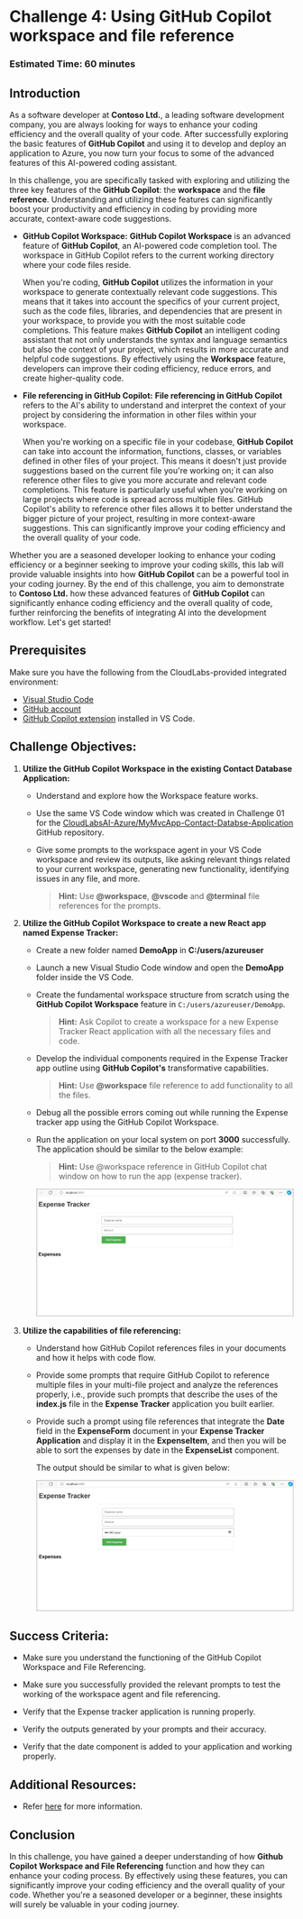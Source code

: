 # Challenge 4: Using GitHub Copilot workspace and file reference

### Estimated Time: 60 minutes

## Introduction

As a software developer at **Contoso Ltd.**, a leading software development company, you are always looking for ways to enhance your coding efficiency and the overall quality of your code. After successfully exploring the basic features of **GitHub Copilot** and using it to develop and deploy an application to Azure, you now turn your focus to some of the advanced features of this AI-powered coding assistant.

In this challenge, you are specifically tasked with exploring and utilizing the three key features of the **GitHub Copilot**: the **workspace** and the **file reference**. Understanding and utilizing these features can significantly boost your productivity and efficiency in coding by providing more accurate, context-aware code suggestions.

- **GitHub Copilot Workspace:** **GitHub Copilot Workspace** is an advanced feature of **GitHub Copilot**, an AI-powered code completion tool. The workspace in GitHub Copilot refers to the current working directory where your code files reside.

   When you're coding, **GitHub Copilot** utilizes the information in your workspace to generate contextually relevant code suggestions. This means that it takes into account the specifics of your current project, such as the code files, libraries, and dependencies that are present in your workspace, to provide you with the most suitable code completions. This feature makes **GitHub Copilot** an intelligent coding assistant that not only understands the syntax and language semantics but also the context of your project, which results in more accurate and helpful code suggestions.
   By effectively using the **Workspace** feature, developers can improve their coding efficiency, reduce errors, and create higher-quality code.

- **File referencing in GitHub Copilot:** **File referencing in GitHub Copilot** refers to the AI's ability to understand and interpret the context of your project by considering the information in other files within your workspace.

   When you're working on a specific file in your codebase, **GitHub Copilot** can take into account the information, functions, classes, or variables defined in other files of your project. This means it doesn't just provide suggestions based on the current file you're working on; it can also reference other files to give you more accurate and relevant code completions. This feature is particularly useful when you're working on large projects where code is spread across multiple files. GitHub Copilot's ability to reference other files allows it to better understand the bigger picture of your project, resulting in more context-aware suggestions. This can significantly improve your coding efficiency and the overall quality of your code.

Whether you are a seasoned developer looking to enhance your coding efficiency or a beginner seeking to improve your coding skills, this lab will provide valuable insights into how **GitHub Copilot** can be a powerful tool in your coding journey. By the end of this challenge, you aim to demonstrate to **Contoso Ltd.** how these advanced features of **GitHub Copilot** can significantly enhance coding efficiency and the overall quality of code, further reinforcing the benefits of integrating AI into the development workflow. Let's get started!

## Prerequisites

Make sure you have the following from the CloudLabs-provided integrated environment:

- [Visual Studio Code](https://code.visualstudio.com/)
- [GitHub account](https://github.com/)
- [GitHub Copilot extension](https://marketplace.visualstudio.com/items?itemName=GitHub.copilot) installed in VS Code.

## Challenge Objectives:

1. **Utilize the GitHub Copilot Workspace in the existing Contact Database Application:**

   - Understand and explore how the Workspace feature works.
  
   - Use the same VS Code window which was created in Challenge 01 for the [CloudLabsAI-Azure/MyMvcApp-Contact-Databse-Application](https://github.com/CloudLabsAI-Azure/MyMvcApp-Contact-Databse-Application) GitHub repository.

   - Give some prompts to the workspace agent in your VS Code workspace and review its outputs, like asking relevant things related to your current workspace, generating new functionality, identifying issues in any file, and more.
     >**Hint:** Use **@workspace**, **@vscode** and **@terminal** file references for the prompts.

2. **Utilize the GitHub Copilot Workspace to create a new React app named Expense Tracker:**

   - Create a new folder named **DemoApp** in **C:/users/azureuser**

   - Launch a new Visual Studio Code window and open the **DemoApp** folder inside the VS Code.

   - Create the fundamental workspace structure from scratch using the **GitHub Copilot Workspace** feature in `C:/users/azureuser/DemoApp`.
     >**Hint:** Ask Copilot to create a workspace for a new Expense Tracker React application with all the necessary files and code.

   - Develop the individual components required in the Expense Tracker app outline using **GitHub Copilot's** transformative capabilities.
     >**Hint:** Use **@workspace** file reference to add functionality to all the files.

   - Debug all the possible errors coming out while running the Expense tracker app using the GitHub Copilot Workspace.

   - Run the application on your local system on port **3000** successfully. The application should be similar to the below example:

     > **Hint:** Use @workspace reference in GitHub Copilot chat window on how to run the app (expense tracker).

      ![](../../media/app-working.png)

   <validation step="76e12adb-fdce-4aea-a013-b0f721a72995" />

   <validation step="2458065d-db29-4909-a6a8-6be48c96d04b" />

3. **Utilize the capabilities of file referencing:**

   - Understand how GitHub Copilot references files in your documents and how it helps with code flow.

   - Provide some prompts that require GitHub Copilot to reference multiple files in your multi-file project and analyze the references properly, i.e., provide such prompts that describe the uses of the **index.js** file in the **Expense Tracker** application you built earlier.

   - Provide such a prompt using file references that integrate the **Date** field in the **ExpenseForm** document in your **Expense Tracker Application** and display it in the **ExpenseItem**, and then you will be able to sort the expenses by date in the **ExpenseList** component.

      The output should be similar to what is given below:

      ![](../../media/app-working-date.png)

## Success Criteria:

- Make sure you understand the functioning of the GitHub Copilot Workspace and File Referencing.

- Make sure you successfully provided the relevant prompts to test the working of the workspace agent and file referencing.

- Verify that the Expense tracker application is running properly.

- Verify the outputs generated by your prompts and their accuracy.

- Verify that the date component is added to your application and working properly.

## Additional Resources:

- Refer [here](https://githubnext.com/projects/copilot-workspace/) for more information.

## Conclusion

In this challenge, you have gained a deeper understanding of how **Github Copilot Workspace and File Referencing** function and how they can enhance your coding process. By effectively using these features, you can significantly improve your coding efficiency and the overall quality of your code. Whether you're a seasoned developer or a beginner, these insights will surely be valuable in your coding journey.
